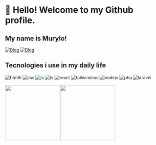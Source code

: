 # 👋 Hello! Welcome to my Github profile.
## My name is Murylo!

[![Blog](https://img.shields.io/badge/Gmail-D14836?style=for-the-badge&logo=gmail&logoColor=white)](https://murylo.diasolirub@gmail.com)
[![Blog](https://img.shields.io/badge/LinkedIn-0077B5?style=for-the-badge&logo=linkedin&logoColor=white)](www.linkedin.com/in/murylo-dias/)

## Tecnologies i use in my daily life

<div style="display: inline_block">
  <img align="center" alt="html5" src="https://img.shields.io/badge/HTML5-E34F26?style=for-the-badge&logo=html5&logoColor=white" />
  <img align="center" alt="css" src="https://img.shields.io/badge/CSS3-1572B6?style=for-the-badge&logo=css3&logoColor=white" />
  <img align="center" alt="js" src="https://img.shields.io/badge/JavaScript-F7DF1E?style=for-the-badge&logo=javascript&logoColor=black" />
  <img align="center" alt="ts" src="https://img.shields.io/badge/TypeScript-007ACC?style=for-the-badge&logo=typescript&logoColor=white" />
  <img align="center" alt="react" src="https://img.shields.io/badge/React-20232A?style=for-the-badge&logo=react&logoColor=61DAFB" />
  <img align="center" alt="tailwindcss" src="https://img.shields.io/badge/Tailwind_CSS-38B2AC?style=for-the-badge&logo=tailwind-css&logoColor=white" />
  <img align="center" alt="nodejs" src="https://img.shields.io/badge/Node.js-43853D?style=for-the-badge&logo=node.js&logoColor=white" /> 
  <img align="center" alt="php" src="https://img.shields.io/badge/php-%23777BB4.svg?style=for-the-badge&logo=php&logoColor=white"/> 
  <img align="center" alt="laravel" src="https://img.shields.io/badge/laravel-%23FF2D20.svg?style=for-the-badge&logo=laravel&logoColor=whit)"/>
</div><br/>

<div style="display: flex">
  <img loading="lazy" height="180em" src="https://github-readme-stats.vercel.app/api/top-langs/?username=Murylo1050&layout=compact&langs_count=7&theme=tokyonight"/>
<img loading="lazy" height="180em" src="https://github-readme-stats.vercel.app/api?username=Murylo1050&show_icons=true&theme=tokyonight&include_all_commits=true&count_private=true"/>
</div>


  


